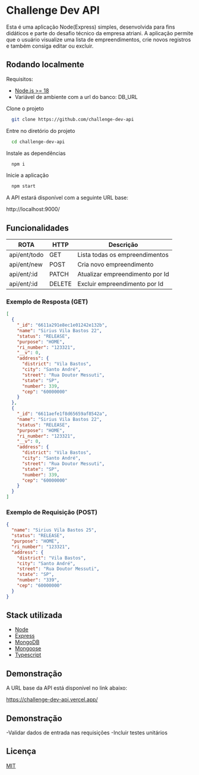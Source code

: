 # Challenge Dev API

Esta é uma aplicação Node(Express) simples, desenvolvida para fins didáticos e parte do desafio técnico da empresa atriani. A aplicação permite que o usuário visualize uma lista de empreendimentos, crie novos registros e também consiga editar ou excluir.

## Rodando localmente

Requisitos:

- [Node.js >= 18](https://nodejs.org/en)
- Variável de ambiente com a url do banco: DB_URL

Clone o projeto

```bash
  git clone https://github.com/challenge-dev-api
```

Entre no diretório do projeto

```bash
  cd challenge-dev-api
```

Instale as dependências

```bash
  npm i
```

Inicie a aplicação

```bash
  npm start
```

A API estará disponível com a seguinte URL base:

http://localhost:9000/

## Funcionalidades

| ROTA         | HTTP   | Descrição                       |
| ------------ | ------ | ------------------------------- |
| api/ent/todo | GET    | Lista todas os empreendimentos  |
| api/ent/new  | POST   | Cria novo empreendimento        |
| api/ent/:id  | PATCH  | Atualizar empreendimento por Id |
| api/ent/:id  | DELETE | Excluir empreendimento por Id   |

### Exemplo de Resposta (GET)

```json
[
  {
    "_id": "6611a291e8ec1e01242e132b",
    "name": "Sirius Vila Bastos 22",
    "status": "RELEASE",
    "purpose": "HOME",
    "ri_number": "123321",
    "__v": 0,
    "address": {
      "district": "Vila Bastos",
      "city": "Santo André",
      "street": "Rua Doutor Messuti",
      "state": "SP",
      "number": 339,
      "cep": "60000000"
    }
  },
  {
    "_id": "6611aefe1f8d65659af8542a",
    "name": "Sirius Vila Bastos 22",
    "status": "RELEASE",
    "purpose": "HOME",
    "ri_number": "123321",
    "__v": 0,
    "address": {
      "district": "Vila Bastos",
      "city": "Santo André",
      "street": "Rua Doutor Messuti",
      "state": "SP",
      "number": 339,
      "cep": "60000000"
    }
  }
]
```

### Exemplo de Requisição (POST)

```json
{
  "name": "Sirius Vila Bastos 25",
  "status": "RELEASE",
  "purpose": "HOME",
  "ri_number": "123321",
  "address": {
    "district": "Vila Bastos",
    "city": "Santo André",
    "street": "Rua Doutor Messuti",
    "state": "SP",
    "number": "339",
    "cep": "60000000"
  }
}
```

## Stack utilizada

- [Node](https://nodejs.org/en)
- [Express](https://expressjs.com/pt-br/)
- [MongoDB](https://www.mongodb.com/pt-br)
- [Mongoose](https://mongoosejs.com/)
- [Typescript](https://www.typescriptlang.org/)

## Demonstração

A URL base da API está disponível no link abaixo:

https://challenge-dev-api.vercel.app/

## Demonstração

-Validar dados de entrada nas requisições
-Incluir testes unitários

## Licença

[MIT](https://choosealicense.com/licenses/mit/)
